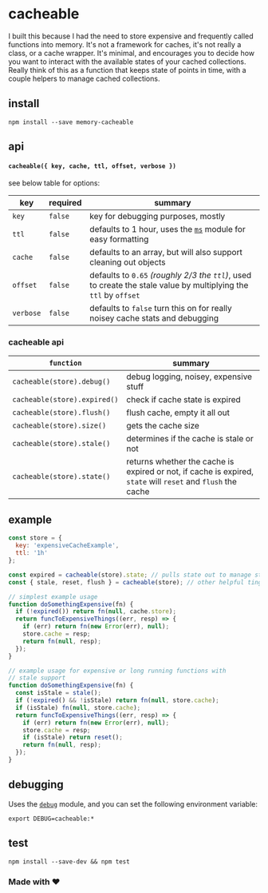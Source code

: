# cacheable
I built this because I had the need to store expensive and frequently called functions into memory.  It's not a framework for caches, it's not really a class, or a cache wrapper.  It's minimal, and encourages you to decide how you want to interact with the available states of your cached collections.  Really think of this as a function that keeps state of points in time, with a couple helpers to manage cached collections.

## install
`npm install --save memory-cacheable`

## api

#### `cacheable({ key, cache, ttl, offset, verbose })`
see below table for options:

| key | required | summary |
| --- | --- | --- |
| `key` | `false` | key for debugging purposes, mostly |
| `ttl` | `false` | defaults to 1 hour, uses the [`ms`](https://github.com/zeit/ms) module for easy formatting |
| `cache` | `false` | defaults to an array, but will also support cleaning out objects |
| `offset` | `false` | defaults to `0.65` _(roughly 2/3 the `ttl`)_, used to create the stale value by multiplying the `ttl` by `offset` |
| `verbose` | `false` | defaults to `false` turn this on for really noisey cache stats and debugging |

### cacheable api
| `function` | summary |
| --- | --- |
| `cacheable(store).debug()` | debug logging, noisey, expensive stuff |
| `cacheable(store).expired()` | check if cache state is expired |
| `cacheable(store).flush()` | flush cache, empty it all out |
| `cacheable(store).size()` | gets the cache size |
| `cacheable(store).stale()` | determines if the cache is stale or not |
| `cacheable(store).state()` | returns whether the cache is expired or not, if cache is expired, `state` will `reset` and `flush` the cache |

## example
```js
const store = {
  key: 'expensiveCacheExample',
  ttl: '1h'
};

const expired = cacheable(store).state; // pulls state out to manage state and check if expired
const { stale, reset, flush } = cacheable(store); // other helpful tings

// simplest example usage
function doSomethingExpensive(fn) {
  if (!expired()) return fn(null, cache.store);
  return funcToExpensiveThings((err, resp) => {
    if (err) return fn(new Error(err), null);
    store.cache = resp;
    return fn(null, resp);
  });
}

// example usage for expensive or long running functions with 
// stale support
function doSomethingExpensive(fn) {
  const isStale = stale();
  if (!expired() && !isStale) return fn(null, store.cache);
  if (isStale) fn(null, store.cache);
  return funcToExpensiveThings((err, resp) => {
    if (err) return fn(new Error(err), null);
    store.cache = resp;
    if (isStale) return reset();
    return fn(null, resp);
  });
}
```

## debugging
Uses the [`debug`](#) module, and you can set the following environment variable:

`export DEBUG=cacheable:*`

## test
`npm install --save-dev && npm test`

### Made with &hearts;